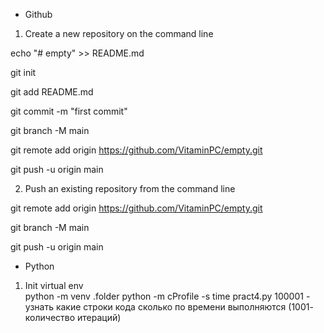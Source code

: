 + Github

1. Create a new repository on the command line

echo "# empty" >> README.md

git init

git add README.md

git commit -m "first commit"

git branch -M main

git remote add origin https://github.com/VitaminPC/empty.git

git push -u origin main

2. Push an existing repository from the command line

git remote add origin https://github.com/VitaminPC/empty.git

git branch -M main

git push -u origin main


+ Python

1. Init virtual env  
python -m venv .folder
python -m cProfile -s time pract4.py 100001 - узнать какие строки кода сколько по времени выполняются  (1001- количество итераций)